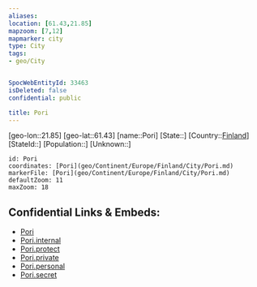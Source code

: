 ```yaml
---
aliases: 
location: [61.43,21.85]
mapzoom: [7,12] 
mapmarker: city 
type: City
tags:
- geo/City


SpocWebEntityId: 33463
isDeleted: false
confidential: public

title: Pori
---
```

[geo-lon::21.85]
[geo-lat::61.43]
[name::Pori]
[State::]
[Country::[Finland](geo/Continent/Europe/Finland.md)]
[StateId::]
[Population::]
[Unknown::]


```leaflet
id: Pori
coordinates: [Pori](geo/Continent/Europe/Finland/City/Pori.md)
markerFile: [Pori](geo/Continent/Europe/Finland/City/Pori.md)
defaultZoom: 11 
maxZoom: 18
```


## Confidential Links & Embeds: 
- [Pori](../../../../../../_public/geo/Continent/Europe/Finland/City/Pori.md) 
- [Pori.internal](../../../../../../_internal/geo/Continent/Europe/Finland/City/Pori.internal.md) 
- [Pori.protect](../../../../../../_protect/geo/Continent/Europe/Finland/City/Pori.protect.md) 
- [Pori.private](../../../../../../_private/geo/Continent/Europe/Finland/City/Pori.private.md) 
- [Pori.personal](../../../../../../_personal/geo/Continent/Europe/Finland/City/Pori.personal.md) 
- [Pori.secret](../../../../../../_secret/geo/Continent/Europe/Finland/City/Pori.secret.md) 
